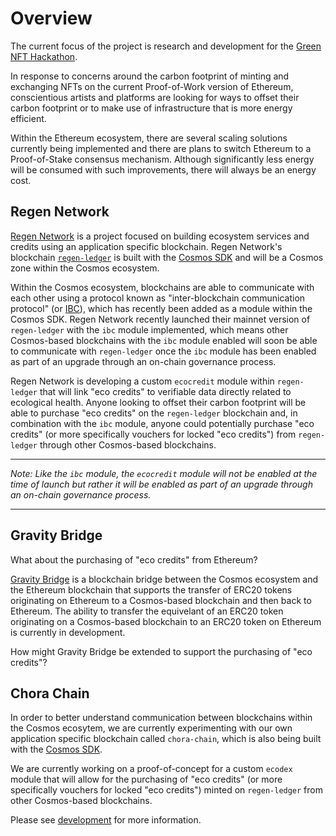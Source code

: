 # Overview

The current focus of the project is research and development for the [Green NFT Hackathon](https://gitcoin.co/hackathon/green-nft/onboard).

In response to concerns around the carbon footprint of minting and exchanging NFTs on the current Proof-of-Work version of Ethereum, conscientious artists and platforms are looking for ways to offset their carbon footprint or to make use of infrastructure that is more energy efficient.

Within the Ethereum ecosystem, there are several scaling solutions currently being implemented and there are plans to switch Ethereum to a Proof-of-Stake consensus mechanism. Although significantly less energy will be consumed with such improvements, there will always be an energy cost.

## Regen Network

[Regen Network](https://www.regen.network/) is a project focused on building ecosystem services and credits using an application specific blockchain. Regen Network's blockchain [`regen-ledger`](https://github.com/regen-network/regen-ledger) is built with the [Cosmos SDK](https://github.com/cosmos/cosmos-sdk) and will be a Cosmos zone within the Cosmos ecosystem.

Within the Cosmos ecosystem, blockchains are able to communicate with each other using a protocol known as "inter-blockchain communication protocol" (or [IBC](https://ibcprotocol.org/)), which has recently been added as a module within the Cosmos SDK. Regen Network recently launched their mainnet version of `regen-ledger` with the `ibc` module implemented, which means other Cosmos-based blockchains with the `ibc` module enabled will soon be able to communicate with `regen-ledger` once the `ibc` module has been enabled as part of an upgrade through an on-chain governance process.

Regen Network is developing a custom `ecocredit` module within `regen-ledger` that will link "eco credits" to verifiable data directly related to ecological health. Anyone looking to offset their carbon footprint will be able to purchase "eco credits" on the `regen-ledger` blockchain and, in combination with the `ibc` module, anyone could potentially purchase "eco credits" (or more specifically vouchers for locked "eco credits") from `regen-ledger` through other Cosmos-based blockchains.

---

*Note: Like the `ibc` module, the `ecocredit` module will not be enabled at the time of launch but rather it will be enabled as part of an upgrade through an on-chain governance process.*

---

## Gravity Bridge

What about the purchasing of "eco credits" from Ethereum?

[Gravity Bridge](https://github.com/cosmos/gravity-bridge) is a blockchain bridge between the Cosmos ecosystem and the Ethereum blockchain that supports the transfer of ERC20 tokens originating on Ethereum to a Cosmos-based blockchain and then back to Ethereum. The ability to transfer the equivelant of an ERC20 token originating on a Cosmos-based blockchain to an ERC20 token on Ethereum is currently in development.

How might Gravity Bridge be extended to support the purchasing of "eco credits"?

## Chora Chain

In order to better understand communication between blockchains within the Cosmos ecosytem, we are currently experimenting with our own application specific blockchain called `chora-chain`, which is also being built with the [Cosmos SDK](https://github.com/cosmos/cosmos-sdk).

We are currently working on a proof-of-concept for a custom `ecodex` module that will allow for the purchasing of "eco credits" (or more specifically vouchers for locked "eco credits") minted on `regen-ledger` from other Cosmos-based blockchains.

Please see [development](/development) for more information.
